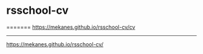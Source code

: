 # rsschool-cv
=======
https://mekanes.github.io/rsschool-cv/cv
***
https://mekanes.github.io/rsschool-cv/

